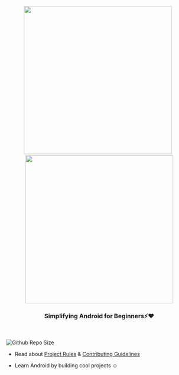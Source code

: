 <div align="center">
<img width="400" src="https://user-images.githubusercontent.com/94545831/217722766-ad47f673-2603-42a8-847f-565e35dd50d6.png" /> &nbsp;
<img width="400" src="https://user-images.githubusercontent.com/94545831/217722896-38c51bc5-a1e1-4a2e-a0b7-221b444099cb.png" /></div>

<div align="center">
  <b><h3> Simplifying Android for Beginners⚡❤ </h3></b> </div>

<br>

![Github Repo Size](https://img.shields.io/github/repo-size/utkarsh006/Android-A-to-Z-Projects?style=for-the-badge&color=aqua) 
- Read about [Project Rules](https://github.com/utkarsh006/Android-A-to-Z-Projects/blob/main/projectRules.md) & [Contributing Guidelines](https://github.com/utkarsh006/Android-A-to-Z-Projects/blob/main/Contributing.md)

- Learn Android by building cool projects ☺
